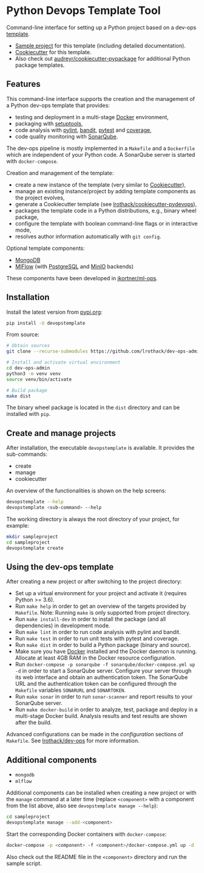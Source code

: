 # Python Devops Template Tool

Command-line interface for setting up a Python project based on a dev-ops [template](https://github.com/lrothack/dev-ops).

- [Sample project](https://github.com/lrothack/dev-ops) for this template (including detailed documentation).
- [Cookiecutter](https://github.com/lrothack/cookiecutter-pydevops) for this template.
- Also check out [audreyr/cookiecutter-pypackage](https://github.com/audreyr/cookiecutter-pypackage) for additional Python package templates.

## Features

This command-line interface supports the creation and the management of a Python dev-ops template that provides:

- testing and deployment in a multi-stage [Docker](https://www.docker.com) environment,
- packaging with [setuptools](https://setuptools.readthedocs.io/en/latest/),
- code analysis with [pylint](https://www.pylint.org/), [bandit](https://bandit.readthedocs.io/en/latest/), [pytest](https://docs.pytest.org/en/stable/) and [coverage](https://coverage.readthedocs.io/en/latest/),
- code quality monitoring with [SonarQube](https://www.sonarqube.org).

The dev-ops pipeline is mostly implemented in a `Makefile` and a `Dockerfile` which are
independent of your Python code. A SonarQube server is started with `docker-compose`.

Creation and management of the template:

- create a new instance of the template (very similar to [Cookiecutter](https://github.com/audreyr/cookiecutter)),
- manage an existing instance/project by adding template components as the project evolves,
- generate a Cookiecutter template (see [lrothack/cookiecutter-pydevops](https://github.com/lrothack/cookiecutter-pydevops)),
- packages the template code in a Python distributions, e.g., binary wheel package,
- configure the template with boolean command-line flags or in interactive mode,
- resolves author information automatically with `git config`.

Optional template components:

- [MongoDB](https://www.mongodb.com)
- [MlFlow](https://www.mlflow.org) (with [PostgreSQL](https://www.postgresql.org) and [MinIO](https://min.io) backends)

These components have been developed in [jkortner/ml-ops](https://github.com/jkortner/ml-ops).

## Installation

Install the latest version from [pypi.org](https://pypi.org/project/devopstemplate/):

```bash
pip install -U devopstemplate
```

From source:

```bash
# Obtain sources
git clone --recurse-submodules https://github.com/lrothack/dev-ops-admin.git

# Install and activate virtual environment
cd dev-ops-admin
python3 -m venv venv
source venv/bin/activate

# Build package
make dist
```

The binary wheel package is located in the `dist` directory and can be installed with `pip`.

## Create and manage projects

After installation, the executable `devopstemplate` is available. It provides the sub-commands:

- create
- manage
- cookiecutter

An overview of the functionalities is shown on the help screens:

```bash
devopstemplate --help
devopstemplate <sub-command> --help
```

The working directory is always the root directory of your project, for example:

```bash
mkdir sampleproject
cd sampleproject
devopstemplate create
```

## Using the dev-ops template

After creating a new project or after switching to the project directory:

- Set up a virtual environment for your project and activate it (requires Python >= 3.6).
- Run `make help` in order to get an overview of the targets provided by `Makefile`.
  Note: Running `make` is only supported from project directory.
- Run `make install-dev` in order to install the package (and all dependencies) in development mode.
- Run `make lint` in order to run code analysis with pylint and bandit.
- Run `make test` in order to run unit tests with pytest and coverage.
- Run `make dist` in order to build a Python package (binary and source).
- Make sure you have [Docker](https://www.docker.com) installed and the Docker daemon is running. Allocate at least 4GB RAM in the Docker resource configuration.
- Run `docker-compose -p sonarqube -f sonarqube/docker-compose.yml up -d` in order to start a SonarQube server. Configure your server through its web interface and obtain an authentication token. The SonarQube URL and the authentication token can be configured through the `Makefile` variables `SONARURL` and `SONARTOKEN`.
- Run `make sonar` in order to run `sonar-scanner` and report results to your SonarQube server.
- Run `make docker-build` in order to analyze, test, package and deploy in a multi-stage Docker build. Analysis results and test results are shown after the build.

Advanced configurations can be made in the *configuration* sections of `Makefile`. See [lrothack/dev-ops](https://github.com/lrothack/dev-ops) for more information.

## Additional components

- `mongodb`
- `mlflow`

Additional components can be installed when creating a new project or with the `manage` command at a later time (replace `<component>` with a component from the list above, also see `devopstemplate manage --help`):

```bash
cd sampleproject
devopstemplate manage --add-<component>
```

Start the corresponding Docker containers with `docker-compose`:

```bash
docker-compose -p <component> -f <component>/docker-compose.yml up -d
```

Also check out the README file in the `<component>` directory and run the sample script.

